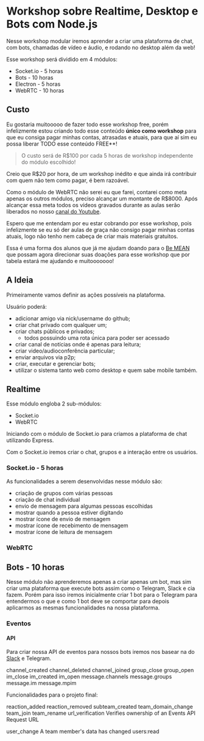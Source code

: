 # Workshop sobre Realtime, Desktop e Bots com Node.js

Nesse workshop modular iremos aprender a criar uma plataforma de chat, com bots, chamadas de vídeo e áudio, e rodando no desktop além da web!

Esse workshop será dividido em 4 módulos:

- Socket.io - 5 horas
- Bots - 10 horas
- Electron - 5 horas
- WebRTC - 10 horas

## Custo

Eu gostaria muitooooo de fazer todo esse workshop free, porém infelizmente estou criando todo esse conteúdo **único como workshop** para que eu consiga pagar minhas contas, atrasadas e atuais, para que aí sim eu possa liberar TODO esse conteúdo FREE**!

> O custo será de R$100 por cada 5 horas de workshop independente do módulo escolhido!

Creio que R$20 por hora, de um workshop inédito e que ainda irá contribuir com quem não tem como pagar, é bem razoável.

Como o módulo de WebRTC não serei eu que farei, contarei como meta apenas os outros módulos, preciso alcançar um montante de R$8000. Após alcançar essa meta todos os vídeos gravados durante as aulas serão liberados no nosso [canal do Youtube]().

Espero que me entendam por eu estar cobrando por esse workshop, pois infelizmente se eu só der aulas de graça não consigo pagar minhas contas atuais, logo não tenho nem cabeça de criar mais materiais gratuitos.

Essa é uma forma dos alunos que já me ajudam doando para o [Be MEAN]() que possam agora direcionar suas doações para esse workshop que por tabela estará me ajudando e muitooooooo!

## A Ideia


Primeiramente vamos definir as ações possíveis na plataforma.

Usuário poderá:

- adicionar amigo via nick/username do github;
- criar chat privado com qualquer um;
- criar chats públicos e privados;
    + todos possuindo uma rota única para poder ser acessado
- criar canal de notícias onde é apenas para leitura;
- criar video/audioconferência particular;
- enviar arquivos via p2p;
- criar, executar e gerenciar bots;
- utilizar o sistema tanto web como desktop e quem sabe mobile também.

## Realtime

Esse módulo engloba 2 sub-módulos:

- Socket.io
- WebRTC

Iniciando com o módulo de Socket.io para criamos a plataforma de chat utilizando Express.

Com o Socket.io iremos criar o chat, grupos e a interação entre os usuários.

### Socket.io - 5 horas

As funcionalidades a serem desenvolvidas nesse módulo são:

- criação de grupos com várias pessoas
- criação de chat individual
- envio de mensagem para algumas pessoas escolhidas
- mostrar quando a pessoa estiver digitando
- mostrar ícone de envio de mensagem
- mostrar ícone de recebimento de mensagem
- mostrar ícone de leitura de mensagem

### WebRTC

## Bots - 10 horas

Nesse módulo não aprenderemos apenas a criar apenas um bot, mas sim criar uma plataforma que execute bots assim como o Telegram, Slack e cia fazem. Porém para isso iremos inicialmente criar 1 bot para o Telegram para entendermos o que e como 1 bot deve se comportar para depois aplicarmos as mesmas funcionalidades na nossa plataforma.


### Eventos

#### API

Para criar nossa API de eventos para nossos bots iremos nos basear na do [Slack](https://api.slack.com/events/api) e Telegram.


channel_created
channel_deleted
channel_joined
group_close
group_open
im_close
im_created
im_open
message.channels
message.groups
message.im
message.mpim

Funcionalidades para o projeto final:

reaction_added
reaction_removed
subteam_created
team_domain_change
team_join
team_rename
url_verification
Verifies ownership of an Events API Request URL
 
user_change
A team member's data has changed
users:read
